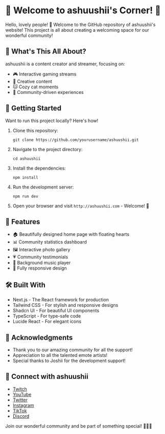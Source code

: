 # 🌸 Welcome to ashuushii's Corner! 🎀

Hello, lovely people! 👋 Welcome to the GitHub repository of ashuushii's website! This project is all about creating a welcoming space for our wonderful community! 

## 🌸 What's This All About?

ashuushii is a content creator and streamer, focusing on:

- 🎮 Interactive gaming streams
- 🎨 Creative content
- 🐱 Cozy cat moments
- 💝 Community-driven experiences

## 🌺 Getting Started

Want to run this project locally? Here's how!

1. Clone this repository:
   ```
   git clone https://github.com/yourusername/ashuushii.git
   ```

2. Navigate to the project directory:
   ```
   cd ashuushii
   ```

3. Install the dependencies:
   ```
   npm install
   ```

4. Run the development server:
   ```
   npm run dev
   ```

5. Open your browser and visit `http://ashuushii.com` - Welcome! 💖

## 🎀 Features

- 🏠 Beautifully designed home page with floating hearts
- 📊 Community statistics dashboard
- 🖼️ Interactive photo gallery
- 💗 Community testimonials
- 🎵 Background music player
- 📱 Fully responsive design

## 🛠️ Built With

- Next.js - The React framework for production
- Tailwind CSS - For stylish and responsive designs
- Shadcn UI - For beautiful UI components
- TypeScript - For type-safe code
- Lucide React - For elegant icons

## 💖 Acknowledgments

- Thank you to our amazing community for all the support!
- Appreciation to all the talented emote artists!
- Special thanks to Joshii for the development support!

## 🌸 Connect with ashuushii

- [Twitch](https://twitch.tv/ashiip0o)
- [YouTube](https://youtube.com/@ashuushii)
- [Twitter](https://twitter.com/ashuushii)
- [Instagram](https://instagram.com/ashuushii)
- [TikTok](https://tiktok.com/@ashuushii)
- [Discord](https://discord.gg/ashuushii)

Join our wonderful community and be part of something special! 🎀✨🌸

